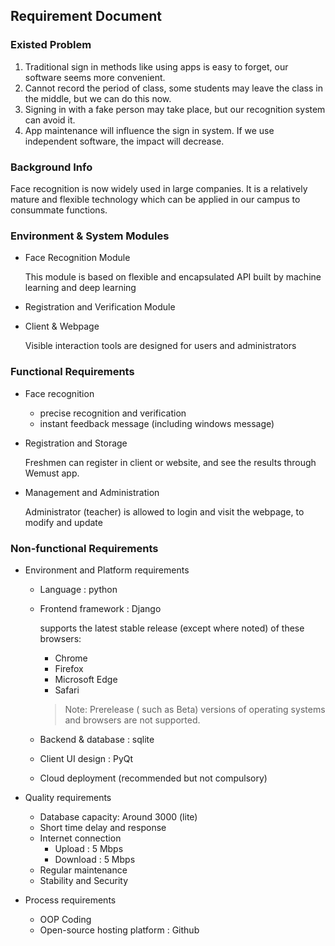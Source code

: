 ## Requirement Document
### Existed Problem
  1. Traditional sign in methods like using apps is easy to forget, our software seems more convenient.
  2. Cannot record the period of class, some students may leave the class in the middle, but we can do this now.
  3. Signing in with a fake person may take place, but our recognition system can avoid it.
  4. App maintenance will influence the sign in system.  If we use independent software, the impact will decrease.
### Background Info
Face recognition is now widely used in large companies. It is a relatively mature and flexible technology which can be applied in our campus to consummate functions.
<!-- Use case UML here!! -->
### Environment & System Modules
  + Face Recognition Module 

    This module is based on flexible and encapsulated API built by machine learning and deep learning  
  + Registration and Verification Module
        

  + Client & Webpage
  
    Visible interaction tools are designed for users and administrators 
### Functional Requirements
  + Face recognition
  
    + precise recognition and verification 
    + instant feedback message (including windows message)
      
  + Registration and Storage
  
    Freshmen can register in client or website, and see the results through Wemust app. 
  + Management and Administration
  
    Administrator (teacher) is allowed to login and visit the webpage, to modify and update 
### Non-functional Requirements
+ Environment and Platform requirements 
  + Language : python 
  + Frontend framework : Django

    supports the latest stable release (except where noted) of these browsers:
    + Chrome 
    + Firefox
    + Microsoft Edge
    + Safari 
    > Note: Prerelease ( such as Beta) versions of operating systems and browsers are not supported.
  + Backend & database : sqlite
  + Client UI design : PyQt 
  + Cloud deployment (recommended but not compulsory)   
+ Quality requirements 
  
  + Database capacity: Around 3000 (lite)
  + Short time delay and response
  + Internet connection
    + Upload : 5 Mbps
    + Download : 5 Mbps 
  + Regular maintenance
  + Stability and Security
+ Process requirements 
  + OOP Coding 
  + Open-source hosting platform : Github

